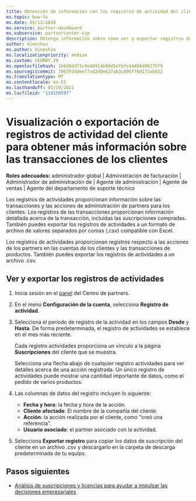 ```yaml
---
title: Obtención de información con los registros de actividad del cliente
ms.topic: how-to
ms.date: 05/13/2020
ms.service: partner-dashboard
ms.subservice: partnercenter-csp
description: Obtenga información sobre cómo ver y exportar registros de actividad para obtener información sobre las transacciones de cuentas de cliente y otras actividades de administración de asociados relacionadas con el cliente.
author: dineshvu
ms.author: dineshvu
ms.localizationpriority: medium
ms.custom: SEOMAY.20
ms.openlocfilehash: 1bb98dd71c9e46914b90d5efbfe14404d08275f9
ms.sourcegitcommit: 7063fdddee77ad2d8e627ab3c806f76d173ab652
ms.translationtype: MT
ms.contentlocale: es-ES
ms.lasthandoff: 05/19/2021
ms.locfileid: "110150597"
---
```

# <a name="view-or-export-customer-activity-logs-for-more-insight-into-customer-transactions"></a>Visualización o exportación de registros de actividad del cliente para obtener más información sobre las transacciones de los clientes

**Roles adecuados:** administrador global | Administración de facturación | Administrador de administración de | Agente de administración | Agente de ventas | Agente del departamento de soporte técnico

Los registros de actividades proporcionan información sobre las transacciones y las acciones de administración de partners para los clientes. Los registros de las transacciones proporcionan información detallada acerca de la transacción, incluidas las suscripciones compradas. También puedes exportar los registros de actividades a un formato de archivo de valores separados por comas (.csv) compatible con Excel.

Los registros de actividades proporcionan registros respecto a las acciones de los partners en las cuentas de los clientes y las transacciones de productos. También puedes exportar los registros de actividades a un archivo .csv.

## <a name="view-and-export-activity-logs"></a>Ver y exportar los registros de actividades

1. Inicia sesión en el [panel](https://partner.microsoft.com/dashboard) del Centro de partners.

2. En el menú **Configuración de la cuenta**, selecciona **Registro de actividad**.

3. Selecciona el período de registro de la actividad en los campos **Desde** y **Hasta**. De forma predeterminada, el registro de actividades se establece en el mes más reciente.

   Cada registro actividades proporciona un vínculo a la página **Suscripciones** del cliente que se muestra.

   Selecciona una flecha abajo de cualquier registro actividades para ver detalles acerca de una acción registrada. Un único registro de actividades puede mostrar una cantidad importante de datos, como el pedido de varios productos.

4. Las columnas de datos del registro incluyen lo siguiente:
   - **Fecha y hora**: la fecha y hora de la acción.
   - **Cliente afectado**: El nombre de la compañía del cliente.
   - **Acción**: la acción realizada por el cliente, como "creó una referencia".
   - **Usuario asociado**: el partner asociado con la actividad.

5. Selecciona **Exportar registro** para copiar los datos de suscripción del cliente en un archivo .csv y descargarlo en la carpeta de descarga predeterminada de tu equipo.

## <a name="next-steps"></a>Pasos siguientes

- [Análisis de suscripciones y licencias para ayudar a impulsar las decisiones empresariales](analyze-subscriptions-licenses.md)
